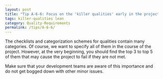 ```yaml
---
layout: post
title: "Tip A-6-6: Focus on the 'killer qualities' early in the project."
tags: killer-qualities lean
category: Quality-Requirements
permalink: /tips/A-6-6/
---
```


The checklists and categorization schemes for qualities contain many categories. Of course, we want to specify all of them in the course of the project. However, at the very beginning, you should find the top 3 to top 5 of them that may cause the project to fail if they are not met.

Make sure that your development teams are aware of this importance and do not get bogged down with other minor issues.
